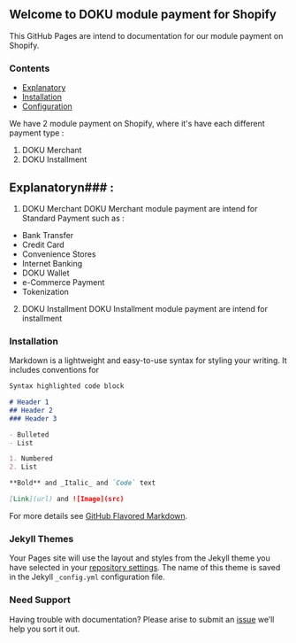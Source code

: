## Welcome to DOKU module payment for Shopify

This GitHub Pages are intend to documentation for our module payment on Shopify.

### Contents ###
- [Explanatory](#explanatory)
- [Installation](#installation)
- [Configuration](#configuration)

We have 2 module payment on Shopify, where it's have each different payment type :

1. DOKU Merchant
2. DOKU Installment

## Explanatoryn### :

1. DOKU Merchant
DOKU Merchant module payment are intend for Standard Payment such as :
- Bank Transfer
- Credit Card
- Convenience Stores
- Internet Banking
- DOKU Wallet
- e-Commerce Payment
- Tokenization

2. DOKU Installment
DOKU Installment module payment are intend for installment


### Installation

Markdown is a lightweight and easy-to-use syntax for styling your writing. It includes conventions for

```markdown
Syntax highlighted code block

# Header 1
## Header 2
### Header 3

- Bulleted
- List

1. Numbered
2. List

**Bold** and _Italic_ and `Code` text

[Link](url) and ![Image](src)
```

For more details see [GitHub Flavored Markdown](https://guides.github.com/features/mastering-markdown/).

### Jekyll Themes

Your Pages site will use the layout and styles from the Jekyll theme you have selected in your [repository settings](https://github.com/PTNUSASATUINTIARTHA-DOKU/ShopifyMiddleware/settings). The name of this theme is saved in the Jekyll `_config.yml` configuration file.

### Need Support

Having trouble with documentation? Please arise to submit an [issue](https://github.com/PTNUSASATUINTIARTHA-DOKU/DOKUShopify/issues) we’ll help you sort it out.
